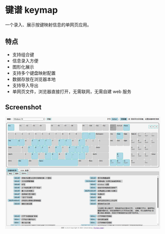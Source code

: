 # 键谱 keymap

一个录入、展示按键映射信息的单网页应用。

## 特点

* 支持组合键
* 信息录入方便
* 图形化展示
* 支持多个键盘映射配置
* 数据存放在浏览器本地
* 支持导入导出
* 单网页文件，浏览器直接打开，无需联网，无需自建 web 服务

## Screenshot

![](screenshot-1.png)
